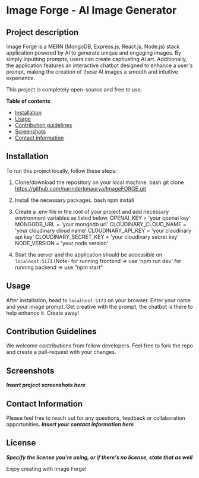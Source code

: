 # Image Forge - AI Image Generator 

## Project description
Image Forge is a MERN (MongoDB, Express.js, React.js, Node.js) stack application powered by AI to generate unique and engaging images. By simply inputting prompts, users can create captivating AI art. Additionally, the application features an interactive chatbot designed to enhance a user's prompt, making the creation of these AI images a smooth and intuitive experience.

This project is completely open-source and free to use.

**Table of contents**

- [Installation](#installation)
- [Usage](#usage)
- [Contribution guidelines](#contribution-guidelines)
- [Screenshots](#screenshots)
- [Contact information](#contact-information)

## Installation

To run this project locally, follow these steps:

1. Clone/download the repository on your local machine.
   bash git clone https://github.com/narinderkmaurya/ImageFORGE.git

2. Install the necessary packages.
   bash npm install

3. Create a .env file in the root of your project and add necessary environment variables as listed below.
    OPENAI_KEY = 'your openai key' MONGODB_URL = 'your mongodb url' CLOUDINARY_CLOUD_NAME = 'your cloudinary cloud name' CLOUDINARY_API_KEY = 'your cloudinary api key' CLOUDINARY_SECRET_KEY = 'your cloudinary secret key' NODE_VERSION = 'your node version'
  
4. Start the server and the application should be accessible on `localhost:5173`.(Note- for running frontend => use 'npm run dev' for running backend => use "npm start"
 
## Usage

After installation, head to `localhost:5173` on your browser. Enter your name and your image prompt. Get creative with the prompt, the chatbot is there to help enhance it. Create away!

## Contribution Guidelines

We welcome contributions from fellow developers. Feel free to fork the repo and create a pull-request with your changes.

## Screenshots

**_Insert project screenshots here_**

## Contact Information

Please feel free to reach out for any questions, feedback or collaboration opportunities. **_Insert your contact information here_**

## License
**_Specify the license you're using, or if there's no license, state that as well_**

Enjoy creating with Image Forge!



